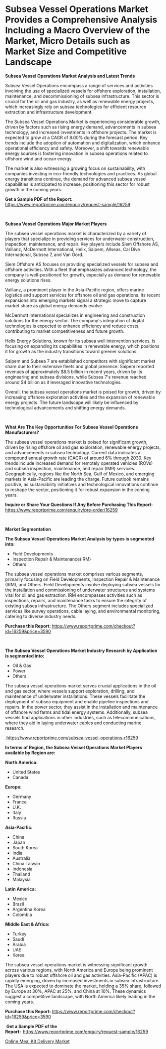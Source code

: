 <p><h1>Subsea Vessel Operations Market Provides a Comprehensive Analysis Including a Macro Overview of the Market, Micro Details such as Market Size and Competitive Landscape</h1></p><p><strong>Subsea Vessel Operations Market Analysis and Latest Trends</strong></p>
<p><p>Subsea Vessel Operations encompass a range of services and activities involving the use of specialized vessels for offshore exploration, installation, maintenance, and decommissioning of subsea infrastructure. This sector is crucial for the oil and gas industry, as well as renewable energy projects, which increasingly rely on subsea technologies for efficient resource extraction and infrastructure development.</p><p>The Subsea Vessel Operations Market is experiencing considerable growth, driven by factors such as rising energy demand, advancements in subsea technology, and increased investments in offshore projects. The market is expected to grow at a CAGR of 8.00% during the forecast period. Key trends include the adoption of automation and digitalization, which enhance operational efficiency and safety. Moreover, a shift towards renewable energy sources is fostering innovation in subsea operations related to offshore wind and ocean energy.</p><p>The market is also witnessing a growing focus on sustainability, with companies investing in eco-friendly technologies and practices. As global energy transitions continue, the demand for advanced subsea vessel capabilities is anticipated to increase, positioning this sector for robust growth in the coming years.</p></p>
<p><strong>Get a Sample PDF of the Report:&nbsp;</strong> <a href="https://www.reportprime.com/enquiry/request-sample/16259?utm_campaign=2528&utm_medium=2&utm_source=Github&utm_content=ia&utm_term=20032025&utm_id=subsea-vessel-operations">https://www.reportprime.com/enquiry/request-sample/16259</a></p>
<p>&nbsp;</p>
<p><strong>Subsea Vessel Operations Major Market Players</strong></p>
<p><p>The subsea vessel operations market is characterized by a variety of players that specialize in providing services for underwater construction, inspection, maintenance, and repair. Key players include Siem Offshore AS, Vallianz, McDermott International, Helix, Saipem, Allseas, Cal Dive International, Subsea 7, and Van Oord.</p><p>Siem Offshore AS focuses on providing specialized vessels for subsea and offshore activities. With a fleet that emphasizes advanced technology, the company is well-positioned for growth, especially as demand for renewable energy solutions rises.</p><p>Vallianz, a prominent player in the Asia-Pacific region, offers marine logistics and support services for offshore oil and gas operations. Its recent expansions into emerging markets signal a strategic move to capture market share as global energy demands evolve.</p><p>McDermott International specializes in engineering and construction solutions for the energy sector. The company's integration of digital technologies is expected to enhance efficiency and reduce costs, contributing to market competitiveness and future growth.</p><p>Helix Energy Solutions, known for its subsea well intervention services, is focusing on expanding its capabilities in renewable energy, which positions it for growth as the industry transitions toward greener solutions.</p><p>Saipem and Subsea 7 are established competitors with significant market share due to their extensive fleets and global presence. Saipem reported revenues of approximately $8.5 billion in recent years, driven by its engineering and subsea divisions, while Subsea 7's revenue reached around $4 billion as it leveraged innovative technologies.</p><p>Overall, the subsea vessel operations market is poised for growth, driven by increasing offshore exploration activities and the expansion of renewable energy projects. The future landscape will likely be influenced by technological advancements and shifting energy demands.</p></p>
<p>&nbsp;</p>
<p><strong>What Are The Key Opportunities For Subsea Vessel Operations Manufacturers?</strong></p>
<p><p>The subsea vessel operations market is poised for significant growth, driven by rising offshore oil and gas exploration, renewable energy projects, and advancements in subsea technology. Current data indicates a compound annual growth rate (CAGR) of around 6% through 2030. Key trends include increased demand for remotely operated vehicles (ROVs) and subsea inspection, maintenance, and repair (IMR) services. Geographically, regions like the North Sea, Gulf of Mexico, and emerging markets in Asia-Pacific are leading the charge. Future outlook remains positive, as sustainability initiatives and technological innovations continue to reshape the sector, positioning it for robust expansion in the coming years.</p></p>
<p><strong>Inquire or Share Your Questions If Any Before Purchasing This Report:</strong> <a href="https://www.reportprime.com/enquiry/pre-order/16259?utm_campaign=2528&utm_medium=2&utm_source=Github&utm_content=ia&utm_term=20032025&utm_id=subsea-vessel-operations">https://www.reportprime.com/enquiry/pre-order/16259</a></p>
<p>&nbsp;</p>
<p><strong>Market Segmentation</strong></p>
<p><strong>The Subsea Vessel Operations Market Analysis by types is segmented into:</strong></p>
<p><ul><li>Field Developments</li><li>Inspection Repair & Maintenance(IRM)</li><li>Others</li></ul></p>
<p><p>The subsea vessel operations market comprises various segments, primarily focusing on Field Developments, Inspection Repair & Maintenance (IRM), and Others. Field Developments involve deploying subsea vessels for the installation and commissioning of underwater structures and systems vital for oil and gas extraction. IRM encompasses activities such as inspections, repairs, and maintenance tasks to ensure the integrity of existing subsea infrastructure. The Others segment includes specialized services like survey operations, cable laying, and environmental monitoring, catering to diverse industry needs.</p></p>
<p><strong>Purchase this Report:&nbsp;</strong><a href="https://www.reportprime.com/checkout?id=16259&price=3590&utm_campaign=2528&utm_medium=2&utm_source=Github&utm_content=ia&utm_term=20032025&utm_id=subsea-vessel-operations">https://www.reportprime.com/checkout?id=16259&price=3590</a></p>
<p>&nbsp;</p>
<p><strong>The Subsea Vessel Operations Market Industry Research by Application is segmented into:</strong></p>
<p><ul><li>Oil & Gas</li><li>Power</li><li>Others</li></ul></p>
<p><p>The subsea vessel operations market serves crucial applications in the oil and gas sector, where vessels support exploration, drilling, and maintenance of underwater installations. These vessels facilitate the deployment of subsea equipment and enable pipeline inspections and repairs. In the power sector, they assist in the installation and maintenance of offshore wind farms and tidal energy systems. Additionally, subsea vessels find applications in other industries, such as telecommunications, where they aid in laying underwater cables and conducting marine research.</p></p>
<p><a href="https://www.reportprime.com/subsea-vessel-operations-r16259?utm_campaign=2528&utm_medium=2&utm_source=Github&utm_content=ia&utm_term=20032025&utm_id=subsea-vessel-operations">&nbsp;https://www.reportprime.com/subsea-vessel-operations-r16259</a></p>
<p><strong>In terms of Region, the Subsea Vessel Operations Market Players available by Region are:</strong></p>
<p>
    <p> <strong> North America: </strong>
        <ul>
            <li>United States</li>
            <li>Canada</li>
        </ul>
        </p> 
    <p> <strong> Europe: </strong>
        <ul>
            <li>Germany</li>
            <li>France</li>
            <li>U.K.</li>
            <li>Italy</li>
            <li>Russia</li>
        </ul>
        </p> 
    <p> <strong> Asia-Pacific: </strong>
        <ul>
            <li>China</li>
            <li>Japan</li>
            <li>South Korea</li>
            <li>India</li>
            <li>Australia</li>
            <li>China Taiwan</li>
            <li>Indonesia</li>
            <li>Thailand</li>
            <li>Malaysia</li>
        </ul>
        </p> 
    <p> <strong> Latin America: </strong>
        <ul>
            <li>Mexico</li>
            <li>Brazil</li>
            <li>Argentina Korea</li>
            <li>Colombia</li>
        </ul>
        </p> 
    <p> <strong> Middle East & Africa: </strong>
        <ul>
            <li>Turkey</li>
            <li>Saudi</li>
            <li>Arabia</li>
            <li>UAE</li>
            <li>Korea</li>
        </ul>
    </p>
    </p>
<p><p>The subsea vessel operations market is witnessing significant growth across various regions, with North America and Europe being prominent players due to robust offshore oil and gas activities. Asia-Pacific (APAC) is rapidly emerging, driven by increased investments in subsea infrastructure. The USA is expected to dominate the market, holding a 35% share, followed by Europe at 30%, APAC at 25%, and China at 10%. These dynamics suggest a competitive landscape, with North America likely leading in the coming years.</p></p>
<p><strong>Purchase this Report: </strong><a href="https://www.reportprime.com/checkout?id=16259&price=3590&utm_campaign=2528&utm_medium=2&utm_source=Github&utm_content=ia&utm_term=20032025&utm_id=subsea-vessel-operations">https://www.reportprime.com/checkout?id=16259&price=3590</a></p>
<p>&nbsp;<strong>Get a Sample PDF of the Report:&nbsp;&nbsp;</strong><a href="https://www.reportprime.com/enquiry/request-sample/16259?utm_campaign=2528&utm_medium=2&utm_source=Github&utm_content=ia&utm_term=20032025&utm_id=subsea-vessel-operations">https://www.reportprime.com/enquiry/request-sample/16259</a></p>
<p><strong></strong></p>
<p><p><a href="https://github.com/ovtkosle/Market-Research-Report-List-1/blob/main/online-meal-kit-delivery-market.md?utm_campaign=2528&utm_medium=2&utm_source=Github&utm_content=ia&utm_term=20032025&utm_id=subsea-vessel-operations">Online Meal Kit Delivery Market</a></p></p>